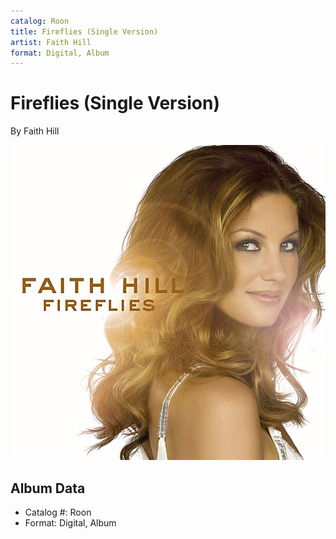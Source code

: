 ```yaml
---
catalog: Roon
title: Fireflies (Single Version)
artist: Faith Hill
format: Digital, Album
---
```


# Fireflies (Single Version)

By Faith Hill

![](../../assets/albumcovers/Faith_Hill-Fireflies_Single_Version.png)

## Album Data

- Catalog #: Roon
- Format: Digital, Album

